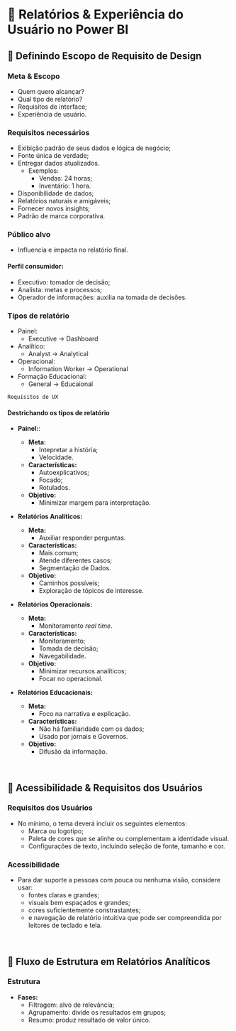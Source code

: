# 📖 Relatórios & Experiência do Usuário no Power BI

## 📝 Definindo Escopo de Requisito de Design

### Meta & Escopo

- Quem quero alcançar?
- Qual tipo de relatório?
- Requisitos de interface;
- Experiência de usuário.


### Requisitos necessários

- Exibição padrão de seus dados e lógica de negócio;
- Fonte única de verdade;
- Entregar dados atualizados.
	- Exemplos:
		- Vendas: 24 horas;
		- Inventário: 1 hora.
- Disponibilidade de dados;
- Relatórios naturais e amigáveis;
- Fornecer novos insights;
- Padrão de marca corporativa.


### Público alvo

- Influencia e impacta no relatório final.


#### Perfil consumidor:

- Executivo: tomador de decisão;
- Analista: metas e processos;
- Operador de informações: auxilia na tomada de decisões.


### Tipos de relatório

- Painel:
	- Executive -> Dashboard
- Analítico:
	- Analyst -> Analytical
- Operacional:
	- Information Worker -> Operational
- Formação Educacional:
	- General -> Educaional

``Requisitos de UX``


#### Destrichando os tipos de relatório

- **Painel:**:
	- **Meta:**
		- Intepretar a história;
		- Velocidade.
	- **Características:**
		- Autoexplicativos;
		- Focado;
		- Rotulados.
	- **Objetivo:**
		- Minimizar margem para interpretação.

- **Relatórios Analíticos:**
	- **Meta:**
		- Auxiliar responder perguntas.
	- **Características:**
		- Mais comum;
		- Atende diferentes casos;
		- Segmentação de Dados.
	- **Objetivo:**
		- Caminhos possíveis;
		- Exploração de tópicos de interesse.
	
- **Relatórios Operacionais:**
	- **Meta:**
		- Monitoramento *real time*.
	- **Características:**
		- Monitoramento;
		- Tomada de decisão;
		- Navegabilidade.
	- **Objetivo:**
		- Minimizar recursos analíticos;
		- Focar no operacional.
		
- **Relatórios Educacionais:**
	- **Meta:**
		- Foco na narrativa e explicação.
	- **Características:**
		- Não há familiaridade com os dados;
		- Usado por jornais e Governos.
	- **Objetivo:**
		- Difusão da informação.

<br>


## 📝 Acessibilidade & Requisitos dos Usuários

### Requisitos dos Usuários

- No mínimo, o tema deverá incluir os seguintes elementos:
	- Marca ou logotipo;
	- Paleta de cores que se alinhe ou complementam a identidade visual.
	- Configurações de texto, incluindo seleção de fonte, tamanho e cor.
	
	
### Acessibilidade

- Para dar suporte a pessoas com pouca ou nenhuma visão, considere usar:
	- fontes claras e grandes;
	- visuais bem espaçados e grandes;
	- cores suficientemente constrastantes;
	- e navegação de relatório intuitiva que pode ser compreendida por leitores de teclado e tela.

<br>


## 📝 Fluxo de Estrutura em Relatórios Analíticos

### Estrutura

- **Fases:**
	- Filtragem: alvo de relevância;
	- Agrupamento: divide os resultados em grupos;
	- Resumo: produz resultado de valor único.